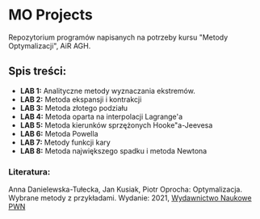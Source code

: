 # MO Projects

Repozytorium programów napisanych na potrzeby kursu "Metody Optymalizacji", AiR AGH.

## Spis treści:
- **LAB 1:** Analityczne metody wyznaczania ekstremów.
- **LAB 2:** Metoda ekspansji i kontrakcji
- **LAB 3:** Metoda złotego podziału
- **LAB 4:** Metoda oparta na interpolacji Lagrange'a
- **LAB 5:** Metoda kierunków sprzężonych Hooke"a-Jeevesa
- **LAB 6:** Metoda Powella
- **LAB 7:** Metody funkcji kary
- **LAB 8:** Metoda największego spadku i metoda Newtona

### Literatura:
Anna Danielewska-Tułecka, Jan Kusiak, Piotr Oprocha: Optymalizacja. Wybrane metody z przykładami. 
Wydanie: 2021, [Wydawnictwo Naukowe PWN](https://ksiegarnia.pwn.pl/Optymalizacja,786322774,p.html)